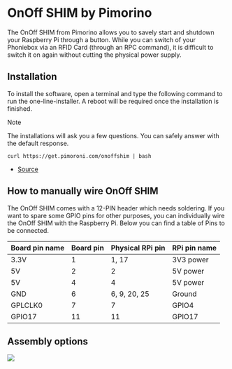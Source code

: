 # OnOff SHIM by Pimorino

The OnOff SHIM from Pimorino allows you to savely start and shutdown your Raspberry Pi through a button. While you can switch of your Phoniebox via an RFID Card (through an RPC command), it is difficult to switch it on again without cutting the physical power supply.

## Installation

To install the software, open a terminal and type the following command to run the one-line-installer. A reboot will be required once the installation is finished.

> [!NOTE]
> The installations will ask you a few questions. You can safely answer with the default response.

```
curl https://get.pimoroni.com/onoffshim | bash
```

* [Source](https://shop.pimoroni.com/products/onoff-shim?variant=41102600138)

## How to manually wire OnOff SHIM

The OnOff SHIM comes with a 12-PIN header which needs soldering. If you want to spare some GPIO pins for other purposes, you can individually wire the OnOff SHIM with the Raspberry Pi. Below you can find a table of Pins to be connected.

| Board pin name | Board pin | Physical RPi pin | RPi pin name |
|----------------|-----------|------------------|--------------|
| 3.3V           | 1         | 1, 17            | 3V3 power    |
| 5V             | 2         | 2                | 5V power     |
| 5V             | 4         | 4                | 5V power     |
| GND            | 6         | 6, 9, 20, 25     | Ground       |
| GPLCLK0        | 7         | 7                | GPIO4        |
| GPIO17         | 11        | 11               | GPIO17       |

## Assembly options

![](https://cdn.review-images.pimoroni.com/upload-b6276a310ccfbeae93a2d13ec19ab83b-1617096824.jpg?width=640)


